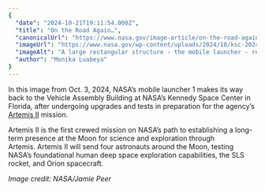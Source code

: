 ```yaml
---
{
  "date": "2024-10-21T19:11:54.000Z",
  "title": "On the Road Again…",
  "canonicalUrl": "https://www.nasa.gov/image-article/on-the-road-again/",
  "imageUrl": "https://www.nasa.gov/wp-content/uploads/2024/10/ksc-20241003-ph-jbp01-0011orig.jpg",
  "imageAlt": "A large rectangular structure - the mobile launcher - rests atop a moving rectangular base - the crawler-transporter. In this aerial shot, they are moving along a road. Green grass covers the surrounding area.",
  "author": "Monika Luabeya"
}
---
```


In this image from Oct. 3, 2024, NASA’s mobile launcher 1 makes its way back to the Vehicle Assembly Building at NASA’s Kennedy Space Center in Florida, after undergoing upgrades and tests in preparation for the agency’s [Artemis II](https://www.nasa.gov/mission/artemis-ii/) mission.

Artemis II is the first crewed mission on NASA’s path to establishing a long-term presence at the Moon for science and exploration through Artemis. Artemis II will send four astronauts around the Moon, testing NASA’s foundational human deep space exploration capabilities, the SLS rocket, and Orion spacecraft.

_Image credit: NASA/Jamie Peer_
